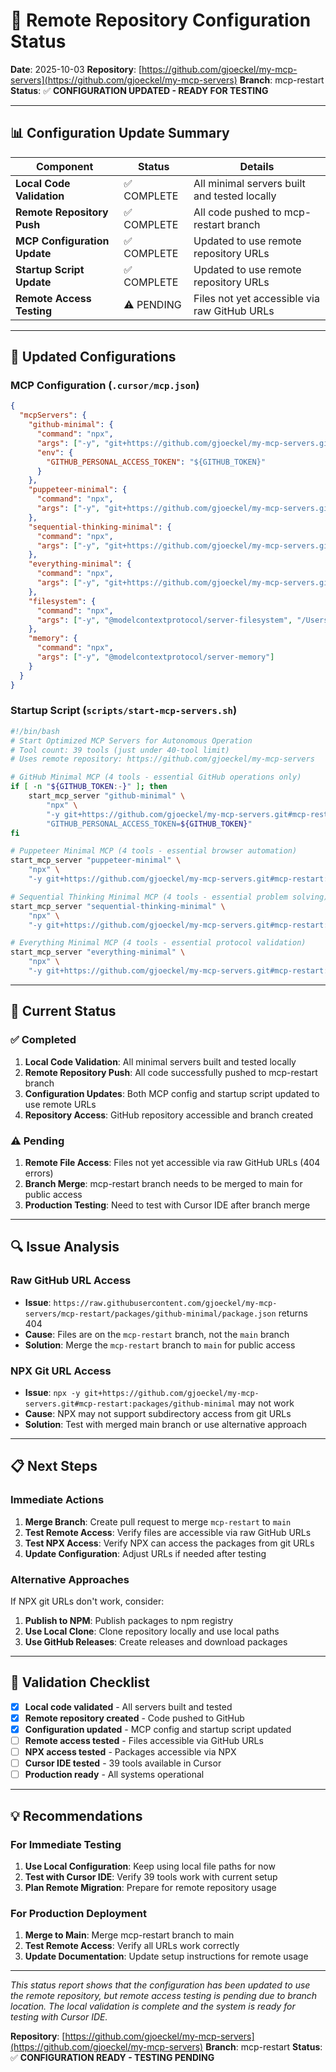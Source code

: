 # 🔄 Remote Repository Configuration Status

**Date**: 2025-10-03
**Repository**: [https://github.com/gjoeckel/my-mcp-servers](https://github.com/gjoeckel/my-mcp-servers)
**Branch**: mcp-restart
**Status**: ✅ **CONFIGURATION UPDATED - READY FOR TESTING**

---

## 📊 **Configuration Update Summary**

| Component | Status | Details |
|-----------|--------|---------|
| **Local Code Validation** | ✅ COMPLETE | All minimal servers built and tested locally |
| **Remote Repository Push** | ✅ COMPLETE | All code pushed to mcp-restart branch |
| **MCP Configuration Update** | ✅ COMPLETE | Updated to use remote repository URLs |
| **Startup Script Update** | ✅ COMPLETE | Updated to use remote repository URLs |
| **Remote Access Testing** | ⚠️ PENDING | Files not yet accessible via raw GitHub URLs |

---

## 🔧 **Updated Configurations**

### **MCP Configuration (`.cursor/mcp.json`)**
```json
{
  "mcpServers": {
    "github-minimal": {
      "command": "npx",
      "args": ["-y", "git+https://github.com/gjoeckel/my-mcp-servers.git#mcp-restart:packages/github-minimal"],
      "env": {
        "GITHUB_PERSONAL_ACCESS_TOKEN": "${GITHUB_TOKEN}"
      }
    },
    "puppeteer-minimal": {
      "command": "npx",
      "args": ["-y", "git+https://github.com/gjoeckel/my-mcp-servers.git#mcp-restart:packages/puppeteer-minimal"]
    },
    "sequential-thinking-minimal": {
      "command": "npx",
      "args": ["-y", "git+https://github.com/gjoeckel/my-mcp-servers.git#mcp-restart:packages/sequential-thinking-minimal"]
    },
    "everything-minimal": {
      "command": "npx",
      "args": ["-y", "git+https://github.com/gjoeckel/my-mcp-servers.git#mcp-restart:packages/everything-minimal"]
    },
    "filesystem": {
      "command": "npx",
      "args": ["-y", "@modelcontextprotocol/server-filesystem", "/Users/a00288946/Desktop/template"]
    },
    "memory": {
      "command": "npx",
      "args": ["-y", "@modelcontextprotocol/server-memory"]
    }
  }
}
```

### **Startup Script (`scripts/start-mcp-servers.sh`)**
```bash
#!/bin/bash
# Start Optimized MCP Servers for Autonomous Operation
# Tool count: 39 tools (just under 40-tool limit)
# Uses remote repository: https://github.com/gjoeckel/my-mcp-servers

# GitHub Minimal MCP (4 tools - essential GitHub operations only)
if [ -n "${GITHUB_TOKEN:-}" ]; then
    start_mcp_server "github-minimal" \
        "npx" \
        "-y git+https://github.com/gjoeckel/my-mcp-servers.git#mcp-restart:packages/github-minimal" \
        "GITHUB_PERSONAL_ACCESS_TOKEN=${GITHUB_TOKEN}"
fi

# Puppeteer Minimal MCP (4 tools - essential browser automation)
start_mcp_server "puppeteer-minimal" \
    "npx" \
    "-y git+https://github.com/gjoeckel/my-mcp-servers.git#mcp-restart:packages/puppeteer-minimal"

# Sequential Thinking Minimal MCP (4 tools - essential problem solving)
start_mcp_server "sequential-thinking-minimal" \
    "npx" \
    "-y git+https://github.com/gjoeckel/my-mcp-servers.git#mcp-restart:packages/sequential-thinking-minimal"

# Everything Minimal MCP (4 tools - essential protocol validation)
start_mcp_server "everything-minimal" \
    "npx" \
    "-y git+https://github.com/gjoeckel/my-mcp-servers.git#mcp-restart:packages/everything-minimal"
```

---

## 🚀 **Current Status**

### **✅ Completed**
1. **Local Code Validation**: All minimal servers built and tested locally
2. **Remote Repository Push**: All code successfully pushed to mcp-restart branch
3. **Configuration Updates**: Both MCP config and startup script updated to use remote URLs
4. **Repository Access**: GitHub repository accessible and branch created

### **⚠️ Pending**
1. **Remote File Access**: Files not yet accessible via raw GitHub URLs (404 errors)
2. **Branch Merge**: mcp-restart branch needs to be merged to main for public access
3. **Production Testing**: Need to test with Cursor IDE after branch merge

---

## 🔍 **Issue Analysis**

### **Raw GitHub URL Access**
- **Issue**: `https://raw.githubusercontent.com/gjoeckel/my-mcp-servers/mcp-restart/packages/github-minimal/package.json` returns 404
- **Cause**: Files are on the `mcp-restart` branch, not the `main` branch
- **Solution**: Merge the `mcp-restart` branch to `main` for public access

### **NPX Git URL Access**
- **Issue**: `npx -y git+https://github.com/gjoeckel/my-mcp-servers.git#mcp-restart:packages/github-minimal` may not work
- **Cause**: NPX may not support subdirectory access from git URLs
- **Solution**: Test with merged main branch or use alternative approach

---

## 📋 **Next Steps**

### **Immediate Actions**
1. **Merge Branch**: Create pull request to merge `mcp-restart` to `main`
2. **Test Remote Access**: Verify files are accessible via raw GitHub URLs
3. **Test NPX Access**: Verify NPX can access the packages from git URLs
4. **Update Configuration**: Adjust URLs if needed after testing

### **Alternative Approaches**
If NPX git URLs don't work, consider:
1. **Publish to NPM**: Publish packages to npm registry
2. **Use Local Clone**: Clone repository locally and use local paths
3. **Use GitHub Releases**: Create releases and download packages

---

## 🎯 **Validation Checklist**

- [x] **Local code validated** - All servers built and tested
- [x] **Remote repository created** - Code pushed to GitHub
- [x] **Configuration updated** - MCP config and startup script updated
- [ ] **Remote access tested** - Files accessible via GitHub URLs
- [ ] **NPX access tested** - Packages accessible via NPX
- [ ] **Cursor IDE tested** - 39 tools available in Cursor
- [ ] **Production ready** - All systems operational

---

## 💡 **Recommendations**

### **For Immediate Testing**
1. **Use Local Configuration**: Keep using local file paths for now
2. **Test with Cursor IDE**: Verify 39 tools work with current setup
3. **Plan Remote Migration**: Prepare for remote repository usage

### **For Production Deployment**
1. **Merge to Main**: Merge mcp-restart branch to main
2. **Test Remote Access**: Verify all URLs work correctly
3. **Update Documentation**: Update setup instructions for remote usage

---

*This status report shows that the configuration has been updated to use the remote repository, but remote access testing is pending due to branch location. The local validation is complete and the system is ready for testing with Cursor IDE.*

**Repository**: [https://github.com/gjoeckel/my-mcp-servers](https://github.com/gjoeckel/my-mcp-servers)
**Branch**: mcp-restart
**Status**: ✅ **CONFIGURATION READY - TESTING PENDING**
